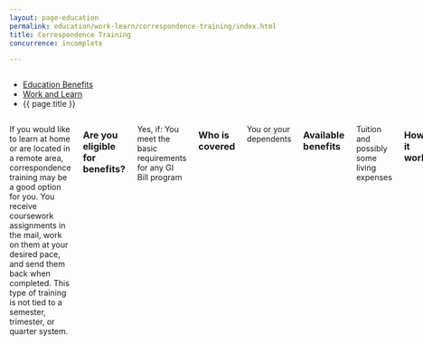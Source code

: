 ```yaml
---
layout: page-education
permalink: education/work-learn/correspondence-training/index.html
title: Correspondence Training
concurrence: incomplete

---
```


<div class="splash" markdown="0">
<div class="row" markdown="0">
<div class="small-12 columns" markdown="0">

<ul class="breadcrumbs" role="menubar" aria-label="Primary">
<li class="parent"><a href="{{ site.url }}/education/">Education Benefits</a></li>
<li class="parent"><a href="{{ site.url }}/education/work-learn/">Work and Learn</a></li>
<li class="active">{{ page.title }}</li>
</ul>

</div>
</div>
</div>

<div class="main" role="main" markdown="0">

<!-- <div class="action-bar">
  <div class="row">
    <div class="small-12 columns">
      <a class="button small start" href="{{ site.url}}/disability-benefits/get/">Apply for Disability Benefits</a>
    </div>
  </div>  
</div> -->

<div class="section one" markdown="0">
<div class="primary" markdown="0">
<div class="row" markdown="0">
<div class="small-12 columns" markdown="1">

If you would like to learn at home or are located in a remote area, correspondence training may be a good option for you. You receive coursework assignments in the mail, work on them at your desired pace, and send them back when completed. This type of training is not tied to a semester, trimester, or quarter system.

### Are you eligible for benefits?

Yes, if: 
You meet the basic requirements for any GI Bill program

### Who is covered
You or your dependents

### Available benefits
Tuition and possibly some living expenses


### How it works
Participation requirements are the same for all GI Bill programs, though the payment amount varies depending on the specific GI Bill program you are using. If you are enrolled in correspondence training, VA determines your payment amount and pays it quarterly after receiving certification of lessons completed from the school.

For Post-9/11 GI Bill recipients, VA reimburses the actual costs of the school’s in-state tuition and fees, up to the maximum amount allowed by law. [View the current payment rates](http://www.benefits.va.gov/gibill/resources/benefits_resources/rate_tables.asp)

For all other GI Bill recipients, VA reimburses 55% of the approved costs.

*Exception:* This assistance is not available for children training under the Dependents’ Educational Assistance program.


</div>
</div>
</div>

</div>
